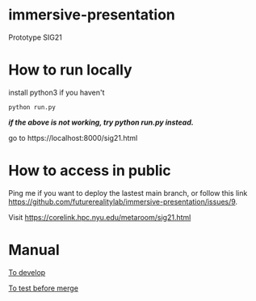 # immersive-presentation

Prototype SIG21

# How to run locally

install python3 if you haven't

`python run.py`

***if the above is not working, try python run.py instead.***

go to https://localhost:8000/sig21.html

# How to access in public

Ping me if you want to deploy the lastest main branch, or follow this link https://github.com/futurerealitylab/immersive-presentation/issues/9.

Visit https://corelink.hpc.nyu.edu/metaroom/sig21.html

# Manual
[To develop](https://github.com/snowymo/immersive-presentation/wiki)

[To test before merge](https://github.com/snowymo/immersive-presentation/wiki/Unit-Test)

